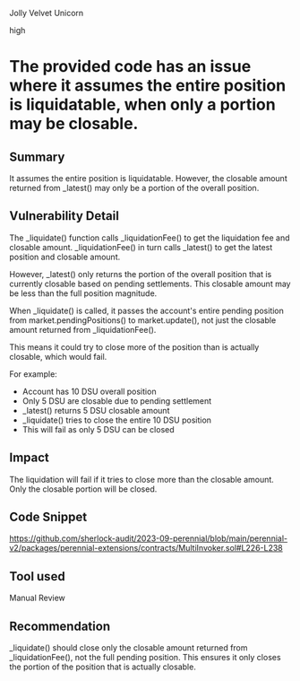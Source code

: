 Jolly Velvet Unicorn

high

# The provided code has an issue where it assumes the entire position is liquidatable, when only a portion may be closable.
## Summary
It assumes the entire position is liquidatable. However, the closable amount returned from _latest() may only be a portion of the overall position. 
## Vulnerability Detail
The _liquidate() function calls _liquidationFee() to get the liquidation fee and closable amount. _liquidationFee() in turn calls _latest() to get the latest position and closable amount.

However, _latest() only returns the portion of the overall position that is currently closable based on pending settlements. This closable amount may be less than the full position magnitude.

When _liquidate() is called, it passes the account's entire pending position from market.pendingPositions() to market.update(), not just the closable amount returned from _liquidationFee().

This means it could try to close more of the position than is actually closable, which would fail.

For example:

- Account has 10 DSU overall position
- Only 5 DSU are closable due to pending settlement
- _latest() returns 5 DSU closable amount
- _liquidate() tries to close the entire 10 DSU position
- This will fail as only 5 DSU can be closed
## Impact
The liquidation will fail if it tries to close more than the closable amount. Only the closable portion will be closed.


## Code Snippet
https://github.com/sherlock-audit/2023-09-perennial/blob/main/perennial-v2/packages/perennial-extensions/contracts/MultiInvoker.sol#L226-L238
## Tool used

Manual Review

## Recommendation
_liquidate() should close only the closable amount returned from _liquidationFee(), not the full pending position. This ensures it only closes the portion of the position that is actually closable.